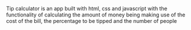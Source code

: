 Tip calculator is an app built with html, css and javascript with the functionality of calculating the amount of money being making use of the cost of the bill, the percentage to be tipped and the number of people
